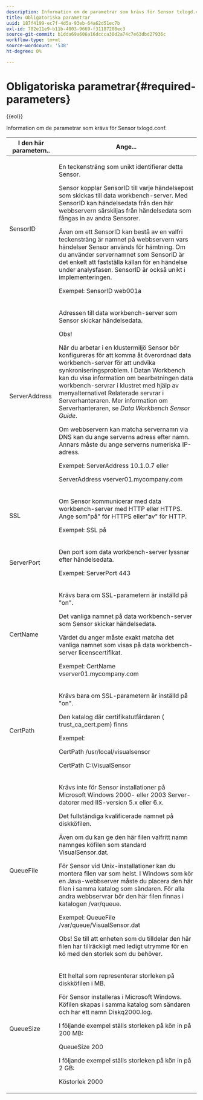 ```yaml
---
description: Information om de parametrar som krävs för Sensor txlogd.conf.
title: Obligatoriska parametrar
uuid: 187f4199-ec7f-4d5a-93eb-64a62d51ec7b
exl-id: 782e11e9-b11b-4003-9669-f31187208ec3
source-git-commit: b1dda69a606a16dccca30d2a74c7e63dbd27936c
workflow-type: tm+mt
source-wordcount: '538'
ht-degree: 0%

---
```


# Obligatoriska parametrar{#required-parameters}

{{eol}}

Information om de parametrar som krävs för Sensor txlogd.conf.

<table id="table_69CFE10A3707403F9793137B128E706A"> 
 <thead> 
  <tr> 
   <th colname="col1" class="entry"> I den här parametern.. </th> 
   <th colname="col2" class="entry"> Ange... </th> 
  </tr> 
 </thead>
 <tbody> 
  <tr> 
   <td colname="col1"> SensorID </td> 
   <td colname="col2"> <p>En teckensträng som unikt identifierar detta <span class="wintitle"> Sensor</span>. </p> <p> <span class="wintitle"> Sensor</span> kopplar SensorID till varje händelsepost som skickas till <span class="keyword"> data workbench-server</span>. Med SensorID kan händelsedata från den här webbservern särskiljas från händelsedata som fångas in av andra <span class="wintitle"> Sensorer</span>. </p> <p>Även om ett SensorID kan bestå av en valfri teckensträng är namnet på webbservern vars händelser <span class="wintitle"> Sensor</span> används för hämtning. Om du använder servernamnet som SensorID är det enkelt att fastställa källan för en händelse under analysfasen. SensorID är också unikt i implementeringen. </p> <p>Exempel: <span class="filepath"> SensorID web001a</span> </p> </td> 
  </tr> 
  <tr> 
   <td colname="col1"> ServerAddress </td> 
   <td colname="col2"> <p>Adressen till <span class="keyword"> data workbench-server</span> som <span class="wintitle"> Sensor</span> skickar händelsedata. </p> <p>Obs!  <p>När du arbetar i en klustermiljö <span class="wintitle"> Sensor</span> bör konfigureras för att komma åt överordnad <span class="keyword"> data workbench-server</span> för att undvika synkroniseringsproblem. I Datan Workbench kan du visa information om bearbetningen <span class="keyword"> data workbench-servrar</span> i klustret med hjälp av menyalternativet Relaterade servrar i <span class="wintitle"> Serverhanteraren</span>. Mer information om <span class="wintitle"> Serverhanteraren</span>, se <i><span class="keyword"> Data Workbench</span><span class="wintitle"> Sensor</span> Guide</i>. </p> <p>Om webbservern kan matcha servernamn via DNS kan du ange serverns adress efter namn. Annars måste du ange serverns numeriska IP-adress. </p> <p>Exempel: <span class="filepath"> ServerAddress 10.1.0.7</span> eller </p> <p> <span class="filepath"> ServerAddress vserver01.mycompany.com</span> </p> </p> </td> 
  </tr> 
  <tr> 
   <td colname="col1"> SSL </td> 
   <td colname="col2"> <p>Om <span class="wintitle"> Sensor</span> kommunicerar med <span class="keyword"> data workbench-server</span> med HTTP eller HTTPS. Ange som"på" för HTTPS eller"av" för HTTP. </p> <p>Exempel: <span class="filepath"> SSL på</span> </p> </td> 
  </tr> 
  <tr> 
   <td colname="col1"> ServerPort </td> 
   <td colname="col2"> <p>Den port som <span class="keyword"> data workbench-server</span> lyssnar efter händelsedata. </p> <p>Exempel: <span class="filepath"> ServerPort 443</span> </p> </td> 
  </tr> 
  <tr> 
   <td colname="col1"> CertName </td> 
   <td colname="col2"> <p>Krävs bara om SSL-parametern är inställd på "on". </p> <p>Det vanliga namnet på <span class="keyword"> data workbench-server</span> som <span class="wintitle"> Sensor</span> skickar händelsedata. </p> <p>Värdet du anger måste exakt matcha det vanliga namnet som visas på <span class="keyword"> data workbench-server</span> licenscertifikat. </p> <p>Exempel: <span class="filepath"> CertName vserver01.mycompany.com</span> </p> </td> 
  </tr> 
  <tr> 
   <td colname="col1"> CertPath </td> 
   <td colname="col2"> <p>Krävs bara om SSL-parametern är inställd på "on". </p> <p>Den katalog där certifikatutfärdaren (<span class="filepath"> trust_ca_cert.pem</span>) finns </p> <p>Exempel: </p> <p> <span class="filepath"> CertPath /usr/local/visualsensor</span> </p> <p> <span class="filepath"> CertPath C:\VisualSensor</span> </p> </td> 
  </tr> 
  <tr> 
   <td colname="col1"> QueueFile </td> 
   <td colname="col2"> <p>Krävs inte för <span class="wintitle"> Sensor</span> installationer på Microsoft Windows 2000- eller 2003 Server-datorer med IIS-version 5.x eller 6.x. </p> <p>Det fullständiga kvalificerade namnet på diskköfilen. </p> <p>Även om du kan ge den här filen valfritt namn namnges köfilen som standard <span class="filepath"> VisualSensor.dat</span>. </p> <p>För <span class="wintitle"> Sensor</span> vid Unix-installationer kan du montera filen var som helst. I Windows som kör en Java-webbserver måste du placera den här filen i samma katalog som sändaren. För alla andra webbservrar bör den här filen finnas i katalogen /var/queue. </p> <p>Exempel: <span class="filepath"> QueueFile /var/queue/VisualSensor.dat</span> </p> <p> <p>Obs! Se till att enheten som du tilldelar den här filen har tillräckligt med ledigt utrymme för en kö med den storlek som du behöver. </p> </p> </td> 
  </tr> 
  <tr> 
   <td colname="col1"> QueueSize </td> 
   <td colname="col2"> <p>Ett heltal som representerar storleken på diskköfilen i MB. </p> <p>För <span class="wintitle"> Sensor</span> installeras i Microsoft Windows. Köfilen skapas i samma katalog som sändaren och har ett namn <span class="filepath"> Diskq2000.log</span>. </p> <p>I följande exempel ställs storleken på kön in på 200 MB: </p> <p>QueueSize 200 </p> <p>I följande exempel ställs storleken på kön in på 2 GB: </p> <p>Köstorlek 2000 </p> </td> 
  </tr> 
 </tbody> 
</table>
